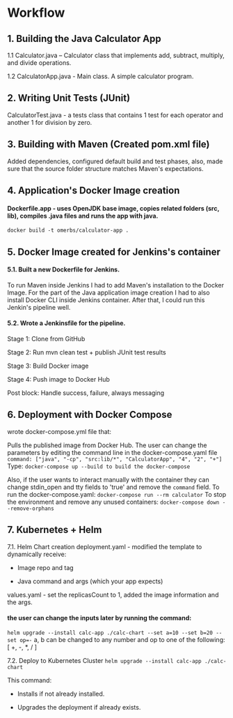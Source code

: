 # Workflow

## 1. Building the Java Calculator App

1.1 Calculator.java – Calculator class that implements add, subtract, multiply, and divide operations.

1.2 CalculatorApp.java - Main class. A simple calculator program.

## 2. Writing Unit Tests (JUnit)
CalculatorTest.java - a tests class that contains 1 test for each operator and another 1 for division by zero.

## 3. Building with Maven (Created pom.xml file)
Added dependencies, configured default build and test phases, also, made sure that the source folder structure matches Maven's expectations.

## 4. Application's Docker Image creation
#### Dockerfile.app - uses OpenJDK base image, copies related folders (src, lib), compiles .java files and runs the app with java.
```docker build -t omerbs/calculator-app .```


## 5. Docker Image created for Jenkins's container
#### 5.1. Built a new Dockerfile for Jenkins.
To run Maven inside Jenkins I had to add Maven's installation to the Docker Image.
For the part of the Java application image creation I had to also install Docker CLI inside Jenkins container.
After that, I could run this Jenkin's pipeline well.

#### 5.2. Wrote a Jenkinsfile for the pipeline.
Stage 1: Clone from GitHub

Stage 2: Run mvn clean test + publish JUnit test results

Stage 3: Build Docker image

Stage 4: Push image to Docker Hub

Post block: Handle success, failure, always messaging

## 6. Deployment with Docker Compose

wrote docker-compose.yml file that:
 
Pulls the published image from Docker Hub.
The user can change the parameters by editing the command line in the docker-compose.yaml file
```command: ["java", "-cp", "src:lib/*", "CalculatorApp", "4", "2", "+"]```
Type: ```docker-compose up --build to build the docker-compose```

Also, if the user wants to interact manually with the container they can change stdin_open and tty fields to 'true' and remove the ```command``` field.
To run the docker-compose.yaml:
```docker-compose run --rm calculator```
To stop the environment and remove any unused containers:
```docker-compose down --remove-orphans```

## 7. Kubernetes + Helm
7.1. Helm Chart creation
deployment.yaml - modified the template to dynamically receive:

- Image repo and tag

- Java command and args (which your app expects)

values.yaml - set the replicasCount to 1, added the image information and the args.

#### the user can change the inputs later by running the command:

```helm upgrade --install calc-app ./calc-chart --set a=10 --set b=20 --set op=-```
a, b can be changed to any number and op to one of the following: [ +, -, *, / ]


7.2. Deploy to Kubernetes Cluster
```helm upgrade --install calc-app ./calc-chart```


This command:

- Installs if not already installed.

- Upgrades the deployment if already exists.
